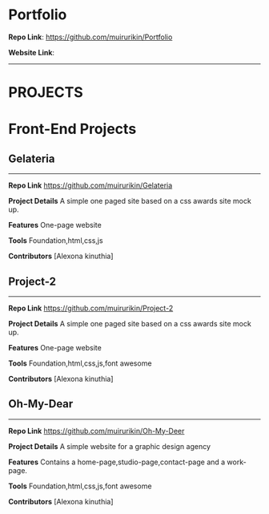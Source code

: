# Portfolio
**Repo Link**:
https://github.com/muirurikin/Portfolio

**Website Link**:

_________________


# PROJECTS

# Front-End Projects

## Gelateria
_________________

**Repo Link**
https://github.com/muirurikin/Gelateria

**Project Details**
A simple one paged site based on a css awards site mock up. 


**Features**
One-page website

**Tools**
Foundation,html,css,js 


**Contributors**
 [Alexona kinuthia]
 
## Project-2
_________________

**Repo Link**
https://github.com/muirurikin/Project-2

**Project Details**
A simple one paged site based on a css awards site mock up.


**Features**
One-page website

**Tools**
Foundation,html,css,js,font awesome


**Contributors**
 [Alexona kinuthia]
 
## Oh-My-Dear
_________________

**Repo Link**
https://github.com/muirurikin/Oh-My-Deer

**Project Details**
A simple website for a graphic design agency


**Features**
Contains a home-page,studio-page,contact-page and a work-page.

**Tools**
Foundation,html,css,js,font awesome


**Contributors**
 [Alexona kinuthia]
 
